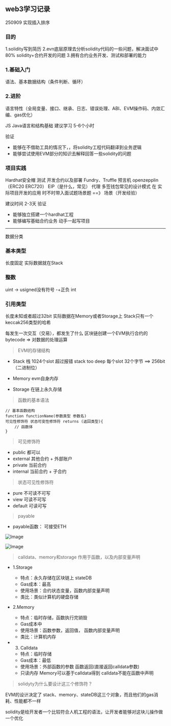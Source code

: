 ## web3学习记录

250909  实现插入排序


### 目的
1.solidity写到简历
2.evn底层原理去分析solidity代码的一些问题，解决面试中80% solidity+合约开发的问题
3.拥有合约业务开发、测试和部署的能力

### 1.基础入门
语法、基本数据结构（条件判断、循环）

### 2.进阶
语言特性（全局变量、接口、继承、日志、错误处理、ABI、EVM操作码、内敛汇编、gas优化）

JS Java语言和结构基础
建议学习 5-6个小时

验证
- 能够在不借助工具的情况下，，将solidity工程代码翻译到业务逻辑
- 能够尝试使用EVM部分的知识去解释回答一些solidity的问题

### 项目实践
Hardhat安全帽 测试  开发合约以及部署 Fundry、Truffle
预言机 openzepplin  （ERC20 ERC720）  EIP（是什么，常见）
代理 多签钱包常见的设计模式 在 实际项目开发的应用
时不时带入面试题场景题 ==》 场景（开发经验）

建议时间  2-3天
验证
- 能够独立搭建一个hardhat工程
- 能够编写基础合约业务
动手一起写项目

-----
数据分类
### 基本类型
长度固定 实际数据就在Stack

### 整数
uint -> usigned没有符号 -+正负
int

### 引用类型
长度未知或者超过32bit  实际数据在Memory或者Storage上
Stack只有一个keccak256类型的哈希


每发生一次交互（交易），都发生了什么
区块链创建一个EVM执行合约的bytecode =>  对数据的处理运算

> EVM的存储结构
- Stack 栈
1024个slot  超过报错  stack too deep
每个slot 32个字节 ==> 256bit（二进制位）

- Memory
evm自身内存
- Storage
  在链上永久存储

> 函数的基本语法
```solidity
// 基本函数结构
function functionName(参数类型 参数名) 
可见性修饰符 状态可变性修饰符 returns (返回类型){
    // 函数体
}
```
> 可见修饰符  
- public 都可以
- external  其他合约 + 外部账户
- private  当前合约
- internal   当前合约 + 子合约

> 状态可见性修饰符
- pure  不可读不可写
- view  可读不可写
- default 可读可写

> payable
- payable函数： 可接受ETH

![Image](https://github.com/user-attachments/assets/6097c6f9-ae42-40de-868c-892b3416c900)

![Image](https://github.com/user-attachments/assets/f529858a-736b-44b9-b168-006ea098c014)

> calldata、memory和storage
作用于函数，以及内部变量声明

- 1.Storage
    - 特点：永久存储在区块链上 stateDB
    - Gas成本：最高
    - 使用场景：合约状态变量，函数内部变量声明
    - 类比：类似计算机的硬盘存储

- 2.Memory
    - 特点：临时存储，函数执行完销毁
    - Gas成本中
    - 使用场景：函数参数，返回值， 函数内部变量声明
    - 类比：计算机内存
- 3. Calldata
    - 特点：临时存储
    - Gas成本：最低
    - 使用场景：外部函数的参数 函数返回(直接返回calldata参数)
    - 只读内存
Memory可以基于calldata得到
calldata不能在函数中声明

> solidyty为什么要设计这三个修饰符？

EVM的设计决定了 stack、memory、stateDB这三个对象，而且他们的gas消耗、性能都不一样

solidity是给开发者一个比较符合人机工程的语法，让开发者能够对这块儿操作做一个优化

